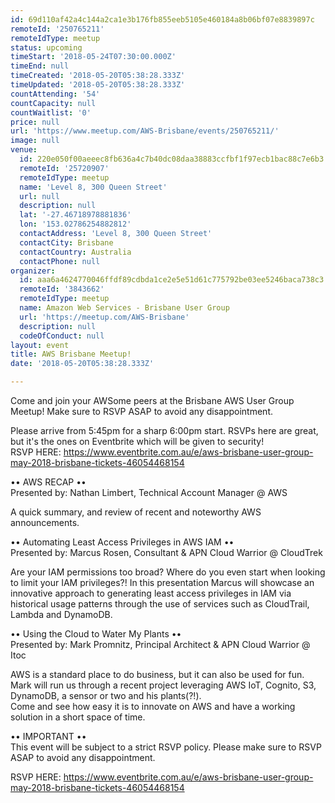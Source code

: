 ```yaml
---
id: 69d110af42a4c144a2ca1e3b176fb855eeb5105e460184a8b06bf07e8839897c
remoteId: '250765211'
remoteIdType: meetup
status: upcoming
timeStart: '2018-05-24T07:30:00.000Z'
timeEnd: null
timeCreated: '2018-05-20T05:38:28.333Z'
timeUpdated: '2018-05-20T05:38:28.333Z'
countAttending: '54'
countCapacity: null
countWaitlist: '0'
price: null
url: 'https://www.meetup.com/AWS-Brisbane/events/250765211/'
image: null
venue:
  id: 220e050f00aeeec8fb636a4c7b40dc08daa38883ccfbf1f97ecb1bac88c7e6b3
  remoteId: '25720907'
  remoteIdType: meetup
  name: 'Level 8, 300 Queen Street'
  url: null
  description: null
  lat: '-27.46718978881836'
  lon: '153.02786254882812'
  contactAddress: 'Level 8, 300 Queen Street'
  contactCity: Brisbane
  contactCountry: Australia
  contactPhone: null
organizer:
  id: aaa6a4624770046ffdf89cdbda1ce2e5e51d61c775792be03ee5246baca738c3
  remoteId: '3843662'
  remoteIdType: meetup
  name: Amazon Web Services - Brisbane User Group
  url: 'https://meetup.com/AWS-Brisbane'
  description: null
  codeOfConduct: null
layout: event
title: AWS Brisbane Meetup!
date: '2018-05-20T05:38:28.333Z'

---
```

<p>Come and join your AWSome peers at the Brisbane AWS User Group Meetup! Make sure to RSVP ASAP to avoid any disappointment.</p> <p>Please arrive from 5:45pm for a sharp 6:00pm start. RSVPs here are great, but it's the ones on Eventbrite which will be given to security!<br/>RSVP HERE: <a href="https://www.eventbrite.com.au/e/aws-brisbane-user-group-may-2018-brisbane-tickets-46054468154" class="linkified">https://www.eventbrite.com.au/e/aws-brisbane-user-group-may-2018-brisbane-tickets-46054468154</a></p> <p>•• AWS RECAP ••<br/>Presented by: Nathan Limbert, Technical Account Manager @ AWS</p> <p>A quick summary, and review of recent and noteworthy AWS announcements.</p> <p>•• Automating Least Access Privileges in AWS IAM ••<br/>Presented by: Marcus Rosen, Consultant &amp; APN Cloud Warrior @ CloudTrek</p> <p>Are your IAM permissions too broad? Where do you even start when looking to limit your IAM privileges?! In this presentation Marcus will showcase an innovative approach to generating least access privileges in IAM via historical usage patterns through the use of services such as CloudTrail, Lambda and DynamoDB.</p> <p>•• Using the Cloud to Water My Plants ••<br/>Presented by: Mark Promnitz, Principal Architect &amp; APN Cloud Warrior @ Itoc</p> <p>AWS is a standard place to do business, but it can also be used for fun. Mark will run us through a recent project leveraging AWS IoT, Cognito, S3, DynamoDB, a sensor or two and his plants(?!).<br/>Come and see how easy it is to innovate on AWS and have a working solution in a short space of time.</p> <p>•• IMPORTANT ••<br/>This event will be subject to a strict RSVP policy. Please make sure to RSVP ASAP to avoid any disappointment.</p> <p>RSVP HERE: <a href="https://www.eventbrite.com.au/e/aws-brisbane-user-group-may-2018-brisbane-tickets-46054468154" class="linkified">https://www.eventbrite.com.au/e/aws-brisbane-user-group-may-2018-brisbane-tickets-46054468154</a></p>
